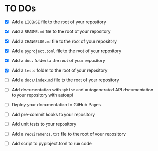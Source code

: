  # TO DOs
 
- [x] Add a `LICENSE` file to the root of your repository
- [x] Add a `README.md` file to the root of your repository
- [x] Add a `CHANGELOG.md` file to the root of your repository
- [x] Add a `pyproject.toml` file to the root of your repository
- [x] Add a `docs` folder to the root of your repository
- [x] Add a `tests` folder to the root of your repository
- [ ] Add a `docs/index.md` file to the root of your repository
- [ ] Add documentation with `sphinx` and autogenerated API documentation to your repository with autoapi
- [ ] Deploy your documentation to GitHub Pages
- [ ] Add pre-commit hooks to your repository
- [ ] Add unit tests to your repository
- [ ] Add a `requirements.txt` file to the root of your repository
- [ ] Add script to pyproject.toml to run code
 